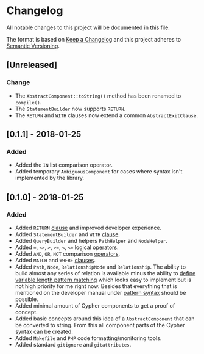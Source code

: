 # Changelog
All notable changes to this project will be documented in this file.

The format is based on [Keep a Changelog](http://keepachangelog.com/en/1.0.0/)
and this project adheres to [Semantic Versioning](http://semver.org/spec/v2.0.0.html).

## [Unreleased]

### Change
- The `AbstractComponent::toString()` method has been renamed to `compile()`.
- The `StatementBuilder` now supports `RETURN`.
- The `RETURN` and `WITH` clauses now extend a common `AbstractExitClause`.

## [0.1.1] - 2018-01-25

### Added
- Added the `IN` list comparison operator.
- Added temporary `AmbiguousComponent` for cases where syntax isn't implemented by the library.

## [0.1.0] - 2018-01-25

### Added
- Added `RETURN` [clause](http://neo4j.com/docs/developer-manual/current/cypher/clauses/) and improved developer experience.
- Added `StatementBuilder` and `WITH` [clause](http://neo4j.com/docs/developer-manual/current/cypher/clauses/).
- Added `QueryBuilder` and helpers `PathHelper` and `NodeHelper`.
- Added `=`, `<>`, `>`, `>=`, `<`, `<=` logical [operators](http://neo4j.com/docs/developer-manual/current/cypher/syntax/operators/).
- Added `AND`, `OR`, `NOT` comparison [operators](http://neo4j.com/docs/developer-manual/current/cypher/syntax/operators/).
- Added `MATCH` and `WHERE` [clauses](http://neo4j.com/docs/developer-manual/current/cypher/clauses/).
- Added `Path`, `Node`, `RelationshipNode` and `Relationship`. 
The ability to build almost any series of relation is available minus the ability to [define variable length pattern matching](https://neo4j.com/docs/developer-manual/current/cypher/syntax/patterns/#cypher-pattern-varlength) which looks easy to implement but is not high priority for me right now.
Besides that everything that is mentioned on the developer manual under [pattern syntax](https://neo4j.com/docs/developer-manual/current/cypher/syntax/patterns/) should be possible.
- Added minimal amount of Cypher components to get a proof of concept.
- Added basic concepts around this idea of a `AbstractComponent` that can be converted to string. From this all component parts of the Cypher syntax can be created.
- Added `Makefile` and `PHP` code formatting/monitoring tools.
- Added standard `gitignore` and `gitattributes`.
